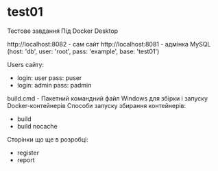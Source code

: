 # test01

Тестове завдання
Під Docker Desktop

http://localhost:8082 - сам сайт
http://localhost:8081 - адмінка MySQL (host: 'db', user: 'root', pass: 'example', base: 'test01')

Users сайту:
- login: user   pass: puser
- login: admin  pass: padmin

build.cmd - Пакетний командний файл Windows для збірки і запуску Docker-контейнерів
Способи запуску збирання контейнерів:
- build
- build nocache 


Сторінки що ще в розробці:
- register
- report

